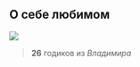  ## О себе любимом

 ![](https://sun9-88.userapi.com/impf/GClGxFVDg5_CN-tLkYhNwKCL1crsPE8WZSL3Ug/LTrnoy3aL2E.jpg?size=1280x866&quality=96&sign=056d450603d98accaafab0a7cafd88c2&c_uniq_tag=87oSmBrJnDWg_dGzHeEmn5kFWPJpnkJDrp5XQOGPNtA&type=album)

 > **26** годиков из _Владимира_